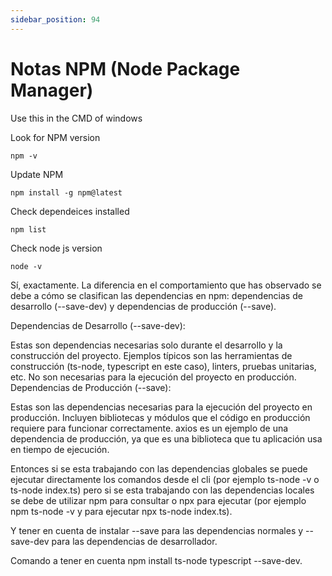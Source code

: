 ```yaml
---
sidebar_position: 94
---
```


# Notas NPM (Node Package Manager)

Use this in the CMD of windows

Look for NPM version

`npm -v`

Update NPM

`npm install -g npm@latest`

Check dependeices installed

`npm list`

Check node js version

`node -v`

Sí, exactamente. La diferencia en el comportamiento que has observado se debe a cómo se clasifican las dependencias en npm: dependencias de desarrollo (--save-dev) y dependencias de producción (--save).

Dependencias de Desarrollo (--save-dev):

Estas son dependencias necesarias solo durante el desarrollo y la construcción del proyecto.
Ejemplos típicos son las herramientas de construcción (ts-node, typescript en este caso), linters, pruebas unitarias, etc.
No son necesarias para la ejecución del proyecto en producción.
Dependencias de Producción (--save):

Estas son las dependencias necesarias para la ejecución del proyecto en producción.
Incluyen bibliotecas y módulos que el código en producción requiere para funcionar correctamente.
axios es un ejemplo de una dependencia de producción, ya que es una biblioteca que tu aplicación usa en tiempo de ejecución.

Entonces si se esta trabajando con las dependencias globales se puede ejecutar directamente los comandos desde el cli (por ejemplo ts-node -v o ts-node index.ts) pero si se esta trabajando con las dependencias locales se debe de utilizar npm para consultar o npx para ejecutar (por ejemplo npm ts-node -v y para ejecutar npx ts-node index.ts).

Y tener en cuenta de instalar --save para las dependencias normales y --save-dev para las dependencias de desarrollador.

Comando a tener en cuenta npm install ts-node typescript --save-dev.
